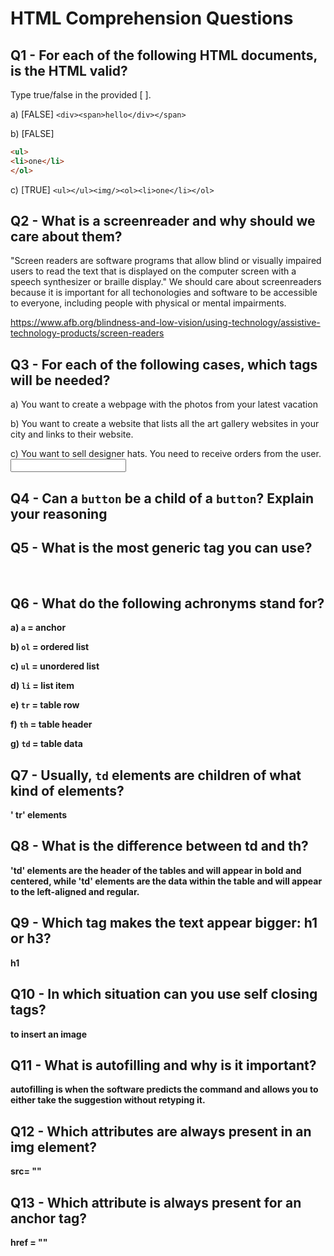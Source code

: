 # HTML Comprehension Questions

## Q1 - For each of the following HTML documents, is the HTML valid?

Type true/false in the provided [ ].

a) [FALSE] `<div><span>hello</div></span>`

b) [FALSE]

```html
<ul>
<li>one</li>
</ol>
```

c) [TRUE] `<ul></ul><img/><ol><li>one</li></ol>`

## Q2 - What is a screenreader and why should we care about them?

"Screen readers are software programs that allow blind or visually impaired users to read the text that is displayed on the computer screen with a speech synthesizer or braille display." We should care about screenreaders because it is important for all techonologies and software to be accessible to everyone, including people with physical or mental impairments.  


https://www.afb.org/blindness-and-low-vision/using-technology/assistive-technology-products/screen-readers

## Q3 - For each of the following cases, which tags will be needed?

a) You want to create a webpage with the photos from your latest vacation
<img></img>


b) You want to create a website that lists all the art gallery websites in your city and links to their website.

<a href> </a>

c) You want to sell designer hats. You need to receive orders from the user.
<input>


## Q4 - Can a `button` be a child of a `button`? Explain your reasoning

## Q5 - What is the most generic tag you can use? 

<br /> <strong> <little>

## Q6 - What do the following achronyms stand for?

a) `a` = anchor

b) `ol` = ordered list

c) `ul` = unordered list

d) `li` = list item

e) `tr` = table row

f) `th` = table header

g) `td` = table data

## Q7 - Usually, `td` elements are children of what kind of elements? 
 ' tr' elements


## Q8 - What is the difference between td and th? 
'td' elements are the header of the tables and will appear in bold and centered, while 'td' elements are the data within the table and will appear to the left-aligned and regular.

## Q9 - Which tag makes the text appear bigger: h1 or h3? 
h1

## Q10 - In which situation can you use self closing tags? 
to insert an image <img/>

## Q11 - What is autofilling and why is it important? 
autofilling is when the software predicts the command and allows you to either take the suggestion without retyping it.

## Q12 - Which attributes are always present in an img element? 
src= ""

## Q13 - Which attribute is always present for an anchor tag?
href = ""